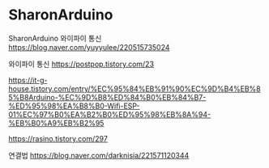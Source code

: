 # SharonArduino
SharonArduino
와이파이 통신 https://blog.naver.com/yuyyulee/220515735024

와이파이 통신 https://postpop.tistory.com/23

https://it-g-house.tistory.com/entry/%EC%95%84%EB%91%90%EC%9D%B4%EB%85%B8Arduino-%EC%9D%B8%ED%84%B0%EB%84%B7-%ED%95%98%EA%B8%B0-Wifi-ESP-01%EC%97%B0%EA%B2%B0%ED%95%98%EB%8A%94-%EB%B0%A9%EB%B2%95


https://rasino.tistory.com/297

연결법 https://blog.naver.com/darknisia/221571120344
